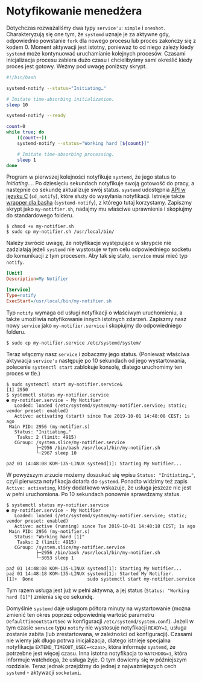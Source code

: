 # Notyfikowanie menedżera

Dotychczas rozważaliśmy dwa typy `service'u`: `simple` i `oneshot`. Charakteryzują się one tym, że `systemd` uznaje je za aktywne gdy, odpowiednio powstanie `fork` dla nowego procesu lub proces zakończy się z kodem 0. Moment aktywacji jest istotny, ponieważ to od niego zależy kiedy `systemd` może kontynuować uruchamianie kolejnych procesów. Czasami inicjalizacja procesu zabiera dużo czasu i chcielibyśmy sami określić kiedy proces jest gotowy. Weźmy pod uwagę poniższy skrypt.

```bash
#!/bin/bash

systemd-notify --status="Initiating…"

# Imitate time-absorbing initialization.
sleep 10

systemd-notify --ready

count=0
while true; do
    ((count++))
    systemd-notify --status="Working hard [${count}]"

    # Imitate time-absorbing processing.
    sleep 1
done
```

Program w pierwszej kolejności notyfikuje `systemd`, że jego status to _Initiating…_. Po dziesięciu sekundach notyfikuje swoją gotowość do pracy, a następnie co sekundę aktualizuje swój status. `systemd` udostępnia [API w języku C](https://www.freedesktop.org/software/systemd/man/sd_notify.html#) (`sd_notify`), które służy do wysyłania notyfikacji. Istnieje także [wrapper dla basha](https://www.freedesktop.org/software/systemd/man/systemd-notify.html) (`systemd-notify`), z którego tutaj korzystamy. Zapiszmy skrypt jako `my-notifier.sh`, nadajmy mu właściwe uprawnienia i skopiujmy do standardowego folderu.

```console
$ chmod +x my-notifier.sh
$ sudo cp my-notifier.sh /usr/local/bin/
```

Należy zwrócić uwagę, że notyfikacje występujące w skrypcie nie zadziałają jeżeli `systemd` nie wystosuje w tym celu odpowiedniego socketu do komunikacji z tym procesem. Aby tak się stało, `service` musi mieć typ `notify`.

```ini
[Unit]
Description=My Notifier

[Service]
Type=notify
ExecStart=/usr/local/bin/my-notifier.sh
```

Typ `notify` wymaga od usługi notyfikacji o właściwym uruchomieniu, a także umożliwia notyfikowanie innych istotnych zdarzeń. Zapiszmy nasz nowy `service` jako `my-notifier.service` i skopiujmy do odpowiedniego folderu.

```console
$ sudo cp my-notifier.service /etc/systemd/system/
```


Teraz włączmy nasz `service` i zobaczmy jego status. (Ponieważ właściwa aktywacja `service'u` następuje po 10 sekundach od jego wystartowania, polecenie `systemctl start` zablokuje konsolę, dlatego uruchomimy ten proces w tle.)

```console
$ sudo systemctl start my-notifier.service&
[1] 2950
$ systemctl status my-notifier.service
● my-notifier.service - My Notifier
   Loaded: loaded (/etc/systemd/system/my-notifier.service; static; vendor preset: enabled)
   Active: activating (start) since Tue 2019-10-01 14:48:08 CEST; 1s ago
 Main PID: 2956 (my-notifier.s)
   Status: "Initiating…"
    Tasks: 2 (limit: 4915)
   CGroup: /system.slice/my-notifier.service
           ├─2956 /bin/bash /usr/local/bin/my-notifier.sh
           └─2967 sleep 10

paź 01 14:48:08 KOM-135-LINUX systemd[1]: Starting My Notifier...
```

W powyższym zrzucie możemy doszukać się wpisu `Status: "Initiating…"`, czyli pierwsza notyfikacja dotarła do `systemd`. Ponadto widzimy też zapis `Active: activating`, który dodatkowo wskazuje, że usługa jeszcze nie jest w pełni uruchomiona. Po 10 sekundach ponownie sprawdzamy status.

```console
$ systemctl status my-notifier.service
● my-notifier.service - My Notifier
   Loaded: loaded (/etc/systemd/system/my-notifier.service; static; vendor preset: enabled)
   Active: active (running) since Tue 2019-10-01 14:48:18 CEST; 1s ago
 Main PID: 2956 (my-notifier.s)
   Status: "Working hard [1]"
    Tasks: 2 (limit: 4915)
   CGroup: /system.slice/my-notifier.service
           ├─2956 /bin/bash /usr/local/bin/my-notifier.sh
           └─3053 sleep 1

paź 01 14:48:08 KOM-135-LINUX systemd[1]: Starting My Notifier...
paź 01 14:48:18 KOM-135-LINUX systemd[1]: Started My Notifier.
[1]+  Done                    sudo systemctl start my-notifier.service
```

Tym razem usługa jest już w pełni aktywna, a jej status (`Status: "Working hard [1]"`) zmienia się co sekundę.

Domyślnie `systemd` daje usługom półtora minuty na wystartowanie (można zmienić ten okres poprzez odpowiednią wartość parametru `DefaultTimeoutStartSec` w konfiguracji `/etc/systemd/system.conf`). Jeżeli w tym czasie `service` typu `notify` nie wystosuje notyfikacji `READY=1`, usługa zostanie zabita (lub zrestartowana, w zależności od konfiguracji). Czasami nie wiemy jak długo potrwa inicjalizacja, dlatego istnieje specjalna notyfikacja `EXTEND_TIMEOUT_USEC=<czas>`, która informuje `systemd`, że potrzebne jest więcej czasu. Inna istotna notyfikacja to `WATCHDOG=1`, która informuje watchdoga, że usługa żyje. O tym dowiemy się w późniejszym rozdziale. Teraz jednak przejdźmy do jednej z najważniejszych cech `systemd` - aktywacji `socketami`.

